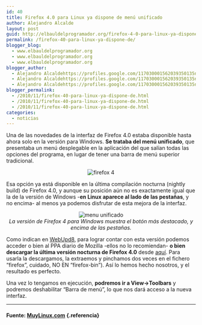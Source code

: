 ```yaml
---
id: 40
title: Firefox 4.0 para Linux ya dispone de menú unificado
author: Alejandro Alcalde
layout: post
guid: http://elbauldelprogramador.org/firefox-4-0-para-linux-ya-dispone-de-menu-unificado/
permalink: /firefox-40-para-linux-ya-dispone-de/
blogger_blog:
  - www.elbauldelprogramador.org
  - www.elbauldelprogramador.org
  - www.elbauldelprogramador.org
blogger_author:
  - Alejandro Alcaldehttps://profiles.google.com/117030001562039350135noreply@blogger.com
  - Alejandro Alcaldehttps://profiles.google.com/117030001562039350135noreply@blogger.com
  - Alejandro Alcaldehttps://profiles.google.com/117030001562039350135noreply@blogger.com
blogger_permalink:
  - /2010/11/firefox-40-para-linux-ya-dispone-de.html
  - /2010/11/firefox-40-para-linux-ya-dispone-de.html
  - /2010/11/firefox-40-para-linux-ya-dispone-de.html
categories:
  - noticias
---
```

Una de las novedades de la interfaz de Firefox 4.0 estaba disponible hasta ahora solo en la versión para Windows. **Se trataba del menú unificado**, que presentaba un menú desplegable en la aplicación del que salían todas las opciones del programa, en lugar de tener una barra de menú superior tradicional.

<p style="text-align: center;">
  <img  title="Firefox-menuunificado" src="http://1.bp.blogspot.com/_IlK2pNFFgGM/TOpKeo-73nI/AAAAAAAAAFc/LAOUt4nZY_I/s1600/Firefox-menuunificado-500x388.jpg" alt="firefox 4" />
</p>

Esa opción ya está disponible en la última compilación nocturna (nightly build) de Firefox 4.0, y aunque su posición aún no es exactamente igual que la de la versión de Windows -**en Linux aparece al lado de las pestañas**, y no encima- al menos ya podemos disfrutar de esta mejora de la interfaz.

<p style="text-align: center;">
  <img title="Firefox-menuunificado-windows" src="http://2.bp.blogspot.com/_IlK2pNFFgGM/TOpKfEqxsoI/AAAAAAAAAFg/HAojDM7vC20/s1600/Firefox-menuunificado-windows.jpg" alt="menu unificado" /><br /> <em>La versión de Firefox 4 para Windows muestra el botón más destacado, y encima de las pestañas.</em>
</p>

Como indican en [WebUpd8][1], para lograr contar con esta versión podemos acceder o bien al PPA diario de Mozilla -ellos no lo recomiendan- **o bien descargar la última versión nocturna de Firefox 4.0** desde [aquí][2]. Para usarla la descargamos, la extraemos y pinchamos dos veces en el fichero “firefox”, cuidado, NO EN “firefox-bin”). Así lo hemos hecho nosotros, y el resultado es perfecto.

Una vez lo tengamos en ejecución, **podremos ir a View->Toolbars** y podremos deshabilitar “Barra de menú”, lo que nos dará acceso a la nueva interfaz.

* * *

#### Fuente: <a href="http://www.muylinux.com/2010/11/22/firefox-4-0-para-linux-ya-dispone-de-menu-unificado" target="_blank">MuyLinux.com</a> {.referencia}



 [1]: http://www.webupd8.org/2010/11/firefox-40-for-linux-finally-gets.html
 [2]: http://ftp.mozilla.org/pub/mozilla.org/firefox/nightly/latest-trunk/